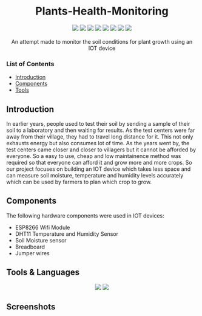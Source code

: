 <div align="center">
  <h1>Plants-Health-Monitoring</h1>
</div>

<div align="center">
  <a href="https://github.com/AvdhootJadhav/Plants-Health-Monitoring/watchers"><img src="https://img.shields.io/github/watchers/AvdhootJadhav/Plants-Health-Monitoring?style=flat"></a>
  <a href="https://github.com/AvdhootJadhav/Plants-Health-Monitoring/graphs/contributors"><img src="https://img.shields.io/github/contributors/AvdhootJadhav/PLants-Health-Monitoring?color=brightgreen"></a>
  <a href="https://github.com/AvdhootJadhav/Plants-Health-Monitoring/stargazers"><img src="https://img.shields.io/github/stars/AvdhootJadhav/Plants-Health-Monitoring?color=0059b3"></a>
    <a href="https://github.com/AvdhootJadhav/Plants-Health-Monitoring/network/members"><img src="https://img.shields.io/github/forks/AvdhootJadhav/Plants-Health-Monitoring?color=yellow"></a>
    <a href="https://github.com/AvdhootJadhav/Plants-Health-Monitoring/issues"><img src="https://img.shields.io/github/issues/AvdhootJadhav/Plants-Health-Monitoring?color=0059b3"></a>
    <a href="https://github.com/AvdhootJadhav/Plants-Health-Monitoring/issues?q=is%3Aissue+is%3Aclosed"><img src="https://img.shields.io/github/issues-closed-raw/AvdhootJadhav/Plants-Health-Monitoring?color=yellow"></a>
    <a href="https://github.com/AvdhootJadhav/Plants-Health-Monitoring/pulls"><img src="https://img.shields.io/github/issues-pr/AvdhootJadhav/Plants-Health-Monitoring?color=brightgreen"></a>
    <a href="https://github.com/AvdhootJadhav/Plants-Health-Monitoring/pulls?q=is%3Apr+is%3Aclosed"><img src="https://img.shields.io/github/issues-pr-closed-raw/AvdhootJadhav/Plants-Health-Monitoring?color=0059b3"></a>
</div>
<br>
<div align="center">
  An attempt made to monitor the soil conditions for plant growth using an IOT device
</div>

### List of Contents
  - [Introduction](#introduction)
  - [Components](#components)
  - [Tools](#tools)

## Introduction
In earlier years, people used to test their soil by sending a sample of their soil to a laboratory and then waiting for results. As the test centers were far away from their village, they had to travel long distance for it. This not only exhausts energy but also consumes lot of time. As the years went by, the test centers came closer and closer to villagers but it cannot be afforded by everyone. So a easy to use, cheap and low maintainence method was required so that everyone can afford it and grow more and more crops. So our project focuses on building an IOT device which takes less space and can measure soil moisture, temperature and humidity levels accurately which can be used by farmers to plan which crop to grow.

## Components
The following hardware components were used in IOT devices:
  - ESP8266 Wifi Module
  - DHT11 Temperature and Humidity Sensor
  - Soil Moisture sensor
  - Breadboard
  - Jumper wires

## Tools & Languages
<div align="center">
  <img src="https://img.shields.io/badge/Arduino_IDE-00979D?style=for-the-badge&logo=arduino&logoColor=white">
  <img src="https://img.shields.io/badge/C%2B%2B-00599C?style=for-the-badge&logo=c%2B%2B&logoColor=white">
</div>

## Screenshots
